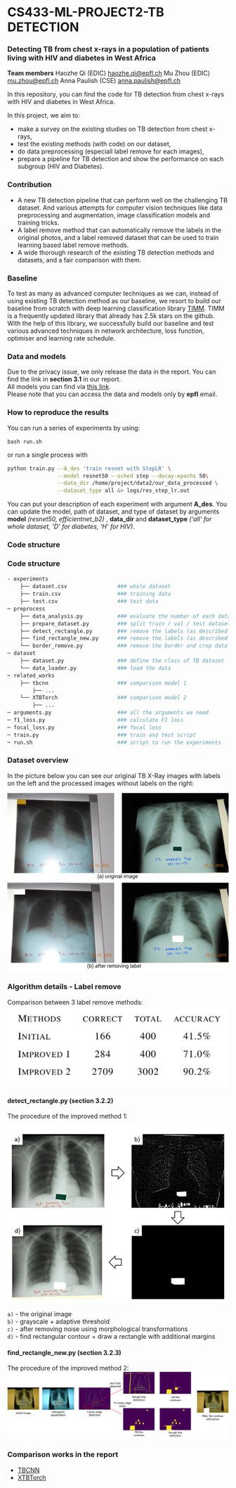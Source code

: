 # CS433-ML-PROJECT2-TB DETECTION

### Detecting TB from chest x-rays in a population of patients living with HIV and diabetes in West Africa

**Team members**
Haozhe Qi (EDIC) <haozhe.qi@epfl.ch>
Mu Zhou (EDIC) <mu.zhou@epfl.ch>
Anna Paulish (CSE) <anna.paulish@epfl.ch>

In this repository, you can find the code for TB detection from chest x-rays with HIV and diabetes in West Africa. 

In this project, we aim to:
- make a survey on the existing studies on TB detection from chest x-rays,
- test the existing methods (with code) on our dataset,
- do data preprocessing (especiall label remove for each images),
- prepare a pipeline for TB detection and show the performance on each subgroup (HIV and Diabetes).


### Contribution
- A new TB detection pipeline that can perform well on the challenging TB dataset. And various attempts for computer vision techniques like data preprocessing and augmentation, image classification models and training tricks.
- A label remove method that can automatically remove the labels in the original photos, and a label removed dataset that can be used to train learning based label remove methods.
- A wide thorough research of the existing TB detection methods and datasets, and a fair comparison with them.

### Baseline
To test as many as advanced computer techniques as we can, instead of using existing TB detection method as our baseline, we resort to build our baseline from scratch with deep learning classification library [TIMM](https://github.com/rwightman/pytorch-image-models). TIMM is a frequently updated library that already has 2.5k stars on the github. With the help of this library, we successfully build our baseline and test various advanced techniques in network architecture, loss function, optimiser and learning rate schedule.


### Data and models
Due to the privacy issue, we only release the data in the report. You can find the link in **section 3.1** in our report. \
All models you can find via [this link]( https://drive.google.com/drive/folders/1uWRxf4REA1D_d-jD3GN9xItkkQrYA_En?usp=sharing). \
Please note that you can access the data and models only by __epfl__ email. 

### How to reproduce the results

You can run a series of experiments by using:
```
bash run.sh
```
or run a single process with
```sh
python train.py --A_des 'train resnet with StepLR' \
                --model resnet50 --sched step --decay-epochs 50\
                --data_dir /home/project/data2/our_data_processed \
                --dataset_type all &> logs/res_step_lr.out
```
You can put your description of each experiment with argument **A_des**. You can update the model, path of dataset, and type of dataset by arguments **model** *(resnet50, efficientnet_b2)* , **data_dir** and **dataset_type** *('all' for whole dataset, 'D' for diabetes, 'H' for HIV)*.


### Code structure
### Code structure
```sh
- experiments
    ├── dataset.csv                ### whole dataset
    ├── train.csv                  ### training data
    ├── test.csv                   ### test data
─ preprocess                  
    ├── data_analysis.py           ### evaluate the number of each dataset
    ├── prepare_dataset.py         ### split train / val / test dataset
    ├── detect_rectangle.py        ### remove the labels (as described in report section 3.2.2 - improved method 1)
    ├── find_rectangle_new.py      ### remove the labels (as described in report section 3.2.3 - improved method 2)
    └── border_remove.py           ### remove the border and crop data (as described in section 3.3.1)
─ dataset  
    ├── dataset.py                 ### define the class of TB dataset
    └── data_loader.py             ### load the data
─ related_works
    ├── tbcnn                      ### comparison model 1
        ├── ...
    └── XTBTorch                   ### comparison model 2
        ├── ...
─ arguments.py                     ### all the arguments we need 
─ f1_loss.py                       ### calculate F1 loss
─ focal_loss.py                    ### focal loss
─ train.py                         ### train and test script
─ run.sh                           ### script to run the experiments
```
### Dataset overview
In the picture below you can see our original TB X-Ray images with labels on the left and the processed images without labels on the right:

![dataset](./figs/dataset.png) </br>

### Algorithm details - Label remove

Comparison between 3 label remove methods: 
![remove1](./figs/table_remove.PNG) </br>
#### detect_rectangle.py (section 3.2.2)
The procedure of the improved method 1:
</br>

![remove1](./figs/imp_method1.PNG)

`a)` - the original image </br>
`b)` - grayscale + adaptive threshold </br>
`c)` - after removing noise using morphological transformations </br>
`d)` - find rectangular contour + draw a rectangle with additional margins </br>

#### find_rectangle_new.py (section 3.2.3)
The procedure of the improved method 2:
![remove2](./figs/rec_detection.png)


### Comparison works in the report

- [TBCNN](https://github.com/frapa/tbcnn) 
- [XTBTorch](https://github.com/frapa/tbcnn)
